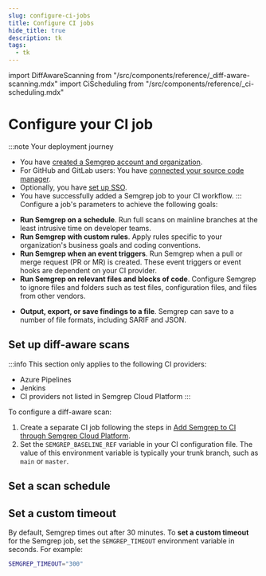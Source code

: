 ```yaml
---
slug: configure-ci-jobs 
title: Configure CI jobs 
hide_title: true
description: tk
tags:
  - tk
---
```


import DiffAwareScanning from "/src/components/reference/_diff-aware-scanning.mdx"
import CiScheduling from "/src/components/reference/_ci-scheduling.mdx"

# Configure your CI job

:::note Your deployment journey
- You have [<i class="fa-regular fa-file-lines"></i> created a Semgrep account and organization](/deployment/create-account-and-orgs). 
- For GitHub and GitLab users: You have [<i class="fa-regular fa-file-lines"></i> connected your source code manager](/deployment/connect-scm).
- Optionally, you have [<i class="fa-regular fa-file-lines"></i> set up SSO](/deployment/sso).
- You have successfully added a Semgrep job to your CI workflow.
:::
Configure a job's parameters to achieve the following goals: 

* **Run Semgrep on a schedule**. Run full scans on mainline branches at the least intrusive time on developer teams.
* **Run Semgrep with custom rules**. Apply rules specific to your organization's business goals and coding conventions.
* **Run Semgrep when an event triggers**. Run Semgrep when a pull or merge request (PR or MR) is created. These event triggers or event hooks are dependent on your CI provider. 
* **Run Semgrep on relevant files and blocks of code**. Configure Semgrep to ignore files and folders such as test files, configuration files, and files from other vendors.
<!-- * **Configure a Semgrep CI job to pass even when any finding is detected**. By default, stand-alone configurations fail when any finding is detected. You can also configure Semgrep to pass CI jobs when findings are reported. -->
* **Output, export, or save findings to a file**. Semgrep can save to a number of file formats, including SARIF and JSON.

## Set up diff-aware scans

:::info
This section only applies to the following CI providers:
- Azure Pipelines
- Jenkins
- CI providers not listed in Semgrep Cloud Platform
:::

<DiffAwareScanning />

To configure a diff-aware scan:

1. Create a separate CI job following the steps in [Add Semgrep to CI through Semgrep Cloud Platform](#add-semgrep-to-ci-through-semgrep-cloud-platform).
1. Set the `SEMGREP_BASELINE_REF` variable in your CI configuration file. The value of this environment variable is typically your trunk branch, such as `main` or `master`.

## Set a scan schedule

<CiScheduling />

## Set a custom timeout

By default, Semgrep times out after 30 minutes. To **set a custom timeout** for the Semgrep job, set the `SEMGREP_TIMEOUT` environment variable in seconds. For example:

```sh
SEMGREP_TIMEOUT="300"
```

